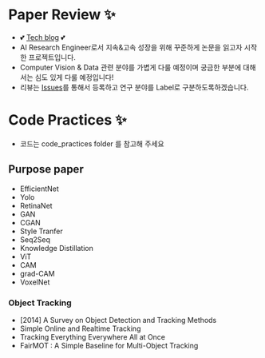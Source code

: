 # Paper Review ✨
- 💕 [Tech blog](https://1ch0.tistory.com/) 💕
- AI Research Engineer로서 지속&고속 성장을 위해 꾸준하게 논문을 읽고자 시작한 프로젝트입니다.
- Computer Vision & Data 관련 분야를 가볍게 다룰 예정이며 궁금한 부분에 대해서는 심도 있게 다룰 예정입니다!
- 리뷰는 [Issues](https://github.com/CYLoung/PaperReview/issues)를 통해서 등록하고 연구 분야를 Label로 구분하도록하겠습니다.


# Code Practices ✨
- 코드는 code_practices folder 를 참고해 주세요
## Purpose paper
- EfficientNet
- Yolo
- RetinaNet
- GAN
- CGAN
- Style Tranfer
- Seq2Seq
- Knowledge Distillation
- ViT
- CAM
- grad-CAM
- VoxelNet

### Object Tracking
- [2014] A Survey on Object Detection and Tracking Methods
- Simple Online and Realtime Tracking
- Tracking Everything Everywhere All at Once
- FairMOT : A Simple Baseline for Multi-Object Tracking
